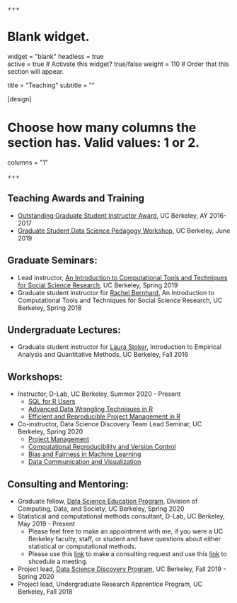 +++
# Blank widget.
widget = "blank"
headless = true  
active = true  # Activate this widget? true/false
weight = 110  # Order that this section will appear.

title = "Teaching"
subtitle = ""

[design]
  # Choose how many columns the section has. Valid values: 1 or 2.
  columns = "1"

+++

## Teaching Awards and Training 

- [Outstanding Graduate Student Instructor Award](https://gsi.berkeley.edu/programs-services/award-programs/ogsi/ogsi-2017/), UC Berkeley, AY 2016-2017 
- [Graduate Student Data Science Pedagogy Workshop](https://data.berkeley.edu/news/graduate-student-data-science-pedagogy-workshop%20), UC Berkeley, June 2019

## Graduate Seminars:
- Lead instructor, [An Introduction to Computational Tools and Techniques for Social Science Research](https://github.com/jaeyk/PS239T), UC Berkeley, Spring 2019 
- Graduate student instructor for [Rachel Bernhard](http://rachelbernhard.com/), An Introduction to Computational Tools and Techniques for Social Science Research, UC Berkeley, Spring 2018 

## Undergraduate Lectures:
- Graduate student instructor for [Laura Stoker](https://polisci.berkeley.edu/people/person/laura-stoker), Introduction to Empirical Analysis and Quantitative Methods, UC Berkeley, Fall 2016

## Workshops:
- Instructor, D-Lab, UC Berkeley, Summer 2020 - Present 
  - [SQL for R Users](https://github.com/dlab-berkeley/sql-for-r-users) 
  - [Advanced Data Wrangling Techniques in R](https://github.com/dlab-berkeley/advanced-data-wrangling-in-R)
  - [Efficient and Reproducible Project Management in R](https://github.com/dlab-berkeley/efficient-reproducible-project-management-in-R)
- Co-instructor, Data Science Discovery Team Lead Seminar, UC Berkeley, Spring 2020 
  - [Project Management](https://slides.com/jaeyeonkim/how-to-make-a-data-science-project-robust#/)
  - [Computational Reproducibility and Version Control](https://slides.com/jaeyeonkim/how-to-make-a-data-science-project-reproducible#/)
  - [Bias and Fairness in Machine Learning](https://slides.com/jaeyeonkim/how-to-do-responsible-data-science/#/)
  - [Data Communication and Visualization](https://slides.com/jaeyeonkim/how-to-talk-about-data)
  
## Consulting and Mentoring:
- Graduate fellow, [Data Science Education Program](https://ais.berkeley.edu/departments/data-science-education-program), Division of Computing, Data, and Society, UC Berkeley, Spring 2020
- Statistical and computational methods consultant, D-Lab, UC Berkeley, May 2019 - Present 
    - Please feel free to make an appointment with me, if you were a UC Berkeley faculty, staff, or student and have questions about either statistical or computational methods. 
    - Please use this [link](https://dlab.berkeley.edu/consulting) to make a consulting request and use this [link](https://calendly.com/jaeyeonkim) to shcedule a meeting.  
- Project lead, [Data Science Discovery Program](https://data.berkeley.edu/research/discovery), UC Berkeley, Fall 2019 - Spring 2020
- Project lead, Undergraduate Research Apprentice Program, UC Berkeley, Fall 2018
